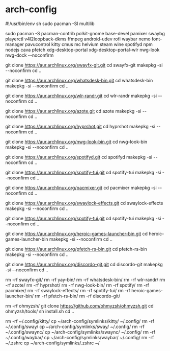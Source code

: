 # arch-config
#!/usr/bin/env sh
sudo pacman -Sl multilib

sudo pacman -S pacman-contrib polkit-gnome base-devel pamixer swaybg playerctl v4l2loopback-dkms ffmpeg android-udev rofi waybar nemo font-manager pavucontrol kitty cmus mc helvium steam wine spotifyd npm nodejs cava pfetch xdg-desktop-portal xdg-desktop-portal-wlr nwg-look nwg-dock --noconfirm


git clone https://aur.archlinux.org/swayfx-git.git
cd swayfx-git
makepkg -si --noconfirm 
cd ..

git clone https://aur.archlinux.org/whatsdesk-bin.git
cd whatsdesk-bin
makepkg -si --noconfirm
cd ..

git clone https://aur.archlinux.org/wlr-randr.git
cd wlr-randr
makepkg -si --noconfirm
cd ..

git clone https://aur.archlinux.org/azote.git
cd azote
makepkg -si --noconfirm
cd ..

git clone https://aur.archlinux.org/hyprshot.git
cd hyprshot
makepkg -si --noconfirm
cd ..

git clone https://aur.archlinux.org/nwg-look-bin.git
cd nwg-look-bin
makepkg -si --noconfirm
cd ..

git clone https://aur.archlinux.org/spotifyd.git
cd spotifyd
makepkg -si --noconfirm
cd ..

git clone https://aur.archlinux.org/spotify-tui.git
cd spotify-tui
makepkg -si --noconfirm
cd ..

git clone https://aur.archlinux.org/pacmixer.git
cd pacmixer
makepkg -si --noconfirm
cd ..

git clone https://aur.archlinux.org/swaylock-effects.git
cd swaylock-effects
makepkg -si --noconfirm
cd ..

git clone https://aur.archlinux.org/spotify-tui.git
cd spotify-tui
makepkg -si --noconfirm
cd ..

git clone https://aur.archlinux.org/heroic-games-launcher-bin.git
cd heroic-games-launcher-bin
makepkg -si --noconfirm
cd ..

git clone https://aur.archlinux.org/pfetch-rs-bin.git
cd pfetch-rs-bin
makepkg -si --noconfirm
cd ..

git clone https://aur.archlinux.org/discordo-git.git
cd discordo-git 
makepkg -si --noconfirm
cd ..

rm -rf swayfx-git/
rm -rf yay-bin/
rm -rf whatsdesk-bin/
rm -rf wlr-randr/
rm -rf azote/
rm -rf hyprshot/
rm -rf nwg-look-bin/
rm -rf spotify/
rm -rf pacmixer/
rm -rf swaylock-effects/
rm -rf spotify-tui/
rm -rf heroic-games-launcher-bin/
rm -rf pfetch-rs-bin/
rm -rf discordo-git/

rm -rf ohmyzsh/
git clone https://github.com/ohmyzsh/ohmyzsh.git
cd ohmyzsh/tools/
sh install.sh
cd ..

rm -rf ~/.config/kitty/
cp ~/arch-config/symlinks/kitty/ ~/.config/
rm -rf ~/.config/sway/
cp ~/arch-config/symlinks/sway/ ~/.config/
rm -rf ~/.config/swaync/
cp ~/arch-config/symlinks/swaync/ ~/.config/
rm -rf ~/.config/waybar/
cp ~/arch-config/symlinks/waybar/ ~/.config/
rm -rf ~/.zshrc
cp ~/arch-config/symlinks/.zshrc ~/
